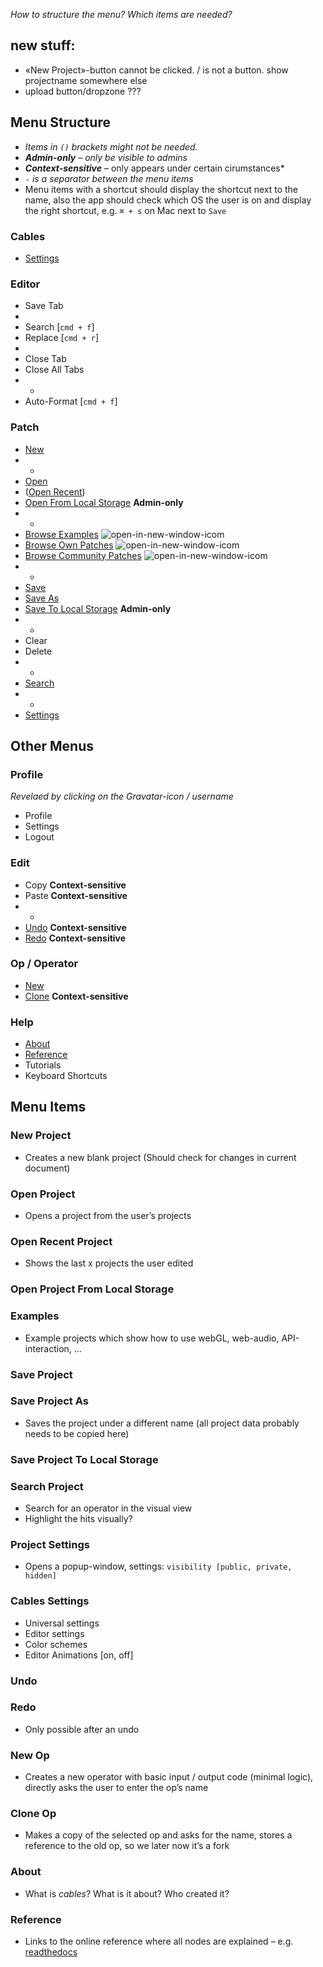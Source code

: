 *How to structure the menu? Which items are needed?*  

## new stuff:
- «New Project»-button cannot be clicked. / is not a button. show projectname somewhere else
- upload button/dropzone ???


## Menu Structure

- *Items in `()` brackets might not be needed.*  
- ***Admin-only** – only be visible to admins*
- ***Context-sensitive*** – only appears under certain cirumstances*      
- *`-` is a separator between the menu items*  
- Menu items with a shortcut should display the shortcut next to the name, also the app should check which OS the user is on and display the right shortcut, e.g. `⌘ + s` on Mac next to `Save`

### Cables 

- [Settings](#settings)

### Editor

- Save Tab
- 
- Search [`cmd + f`]
- Replace [`cmd + r`]
-
- Close Tab
- Close All Tabs
- -
- Auto-Format [`cmd + f`]


### Patch

- [New](#new-project)
- -
- [Open](#open-project)
- ([Open Recent](#open-recent-project))
- [Open From Local Storage](#open-project-from-local-storage) **Admin-only**
- -
- [Browse Examples](#examples) ![open-in-new-window-icom](http://i.stack.imgur.com/IadAX.png)
- [Browse Own Patches](#examples) ![open-in-new-window-icom](http://i.stack.imgur.com/IadAX.png)
- [Browse Community Patches](#examples) ![open-in-new-window-icom](http://i.stack.imgur.com/IadAX.png)
- -
- [Save](#save-project)  
- [Save As](#save-project-as)  
- [Save To Local Storage](#save-project-to-local-storage)  **Admin-only**
- -
- Clear
- Delete
- -
- [Search](#search-project)
- -
- [Settings](#project-settings)

## Other Menus

### Profile

*Revelaed by clicking on the Gravatar-icon / username*  

- Profile
- Settings
- Logout

### Edit

- Copy **Context-sensitive**
- Paste **Context-sensitive**
- -
- [Undo](#undo) **Context-sensitive**
- [Redo](#redo) **Context-sensitive**

### Op / Operator

- [New](#new-op)
- [Clone](#clone-op) **Context-sensitive**

### Help

- [About](#about)
- [Reference](#reference)
- Tutorials
- Keyboard Shortcuts

## Menu Items

### New Project

- Creates a new blank project (Should check for changes in current document)  

### Open Project

- Opens a project from the user’s projects  

### Open Recent Project

- Shows the last x projects the user edited

### Open Project From Local Storage

### Examples

- Example projects which show how to use webGL, web-audio, API-interaction, …

### Save Project

### Save Project As

- Saves the project under a different name (all project data probably needs to be copied here)

### Save Project To Local Storage

### Search Project

- Search for an operator in the visual view
- Highlight the hits visually?

### Project Settings 

- Opens a popup-window, settings: `visibility [public, private, hidden]`

### Cables Settings

- Universal settings
- Editor settings
- Color schemes
- Editor Animations [on, off]

### Undo

### Redo

- Only possible after an undo

### New Op

- Creates a new operator with basic input / output code (minimal logic), directly asks the user to enter the op’s name

### Clone Op

- Makes a copy of the selected op and asks for the name, stores a reference to the old op, so we later now it’s a fork

### About

- What is *cables*? What is it about? Who created it?

### Reference

- Links to the online reference where all nodes are explained – e.g. [readthedocs](https://readthedocs.org/)
